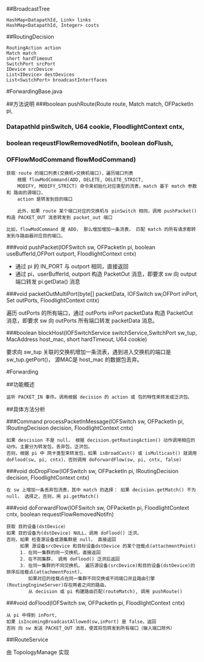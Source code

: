 ##BroadcastTree

    HashMap<DatapathId, Link> links
    HashMap<DatapathId, Integer> costs

##RoutingDecision

    RoutingAction action
    Match match
    short hardTimeout
    SwitchPort srcPort
    IDevice srcDevice
    List<IDevice> destDevices
    List<SwitchPort> broadcastIntertfaces


#ForwardingBase.java


##方法说明
###boolean pushRoute(Route route, Match match, OFPacketIn pi,
###                 DatapathId pinSwitch, U64 cookie, FloodlightContext cntx,
###                 boolean reqeustFlowRemovedNotifn, boolean doFlush,
###                 OFFlowModCommand flowModCommand)

    获取 route 的端口列表(交换机+交换机端口)，遍历端口列表
        根据 flowModCommand(ADD, DELETE, DELETE_STRICT, 
        MODIFY, MODIFY_STRICT) 命令来初始化对应类型的流表，match 基于 match 参数和 路由的源端口，
        action 是转发到目的端口
  
        此外，如果 route 某个端口对应的交换机与 pinSwitch 相同，调用 pushPacket() 构造 PACKET_OUT 消息转发到 packet_out 端口

    比如，flowModCommand 是 ADD， 那么增加增加一条流表， 匹配 match 的所有请求都转发到与路由器对应目的端口。

###void pushPacket(IOFSwitch sw, OFPacketIn pi, boolean useBufferId,OFPort outport, FloodlightContext cntx)

* 通过 pi 的 IN_PORT 与 outport 相同，直接返回
* 通过 pi，userBufferId, outport 构造 PacketOut 消息，即要求 sw 向 output 端口转发 pi.getData() 消息

###void packetOutMultiPort(byte[] packetData, IOFSwitch sw,OFPort inPort, Set<OFPort> outPorts, FloodlightContext cntx)

遍历 outPorts 的所有端口，通过 outPorts inPort packetData 构造 PacketOut 消息，即要求 sw 向 outPorts 所有端口转发 packetData 消息。

###boolean blockHost(IOFSwitchService switchService,SwitchPort sw_tup, MacAddress host_mac, short hardTimeout, U64 cookie)

要求向 sw_tup 关联的交换机增加一条流表，遇到进入交换机的端口是 sw_tup.getPort()， 源MAC是 host_mac 的数据包丢弃。

#Forwarding

##功能概述

    监听 PACKET_IN 事件。调用根据 decision 的 action 或 包的特性来转发或泛洪包。

##具体方法分析


###Command processPacketInMessage(IOFSwitch sw, OFPacketIn pi, IRoutingDecision decision, FloodlightContext cntx)

    如果 descision 不是 null， 根据 decision.getRoutingAction() 动作调用相应的动作。主要分为转发包，丢弃包，泛洪包。
    否则，根据 pi 中 网卡类型来转发包，如果 isBroadCast() 或 isMulticast() 就调用 doFlood(sw, pi, cntx)，否则调用 doForwardFlow(sw, pi, cntx, false)

###void doDropFlow(IOFSwitch sw, OFPacketIn pi, IRoutingDecision decision, FloodlightContext cntx)

    在 sw 上增加一条丢弃包流表，其中 match 的选择： 如果 decision.getMatch() 不为 null， 选择之，否则，用 pi.getMatch()

###void doForwardFlow(IOFSwitch sw, OFPacketIn pi, FloodlightContext cntx, boolean requestFlowRemovedNotifn)

    获取 目的设备(dstDevice） 
    如果 目的设备为(dstDevice) NULL，调用 doFlood() 泛洪。
    否则，如果 检查源设备或源集群是 null， 直接返回
         如果 源设备srcDevice 和目标设备dstDevice 的某个挂载点(attachmentPoint)
         1. 在同一集群的同一交换机，直接返回
         2. 在不同集群， 调用 doFlood() 泛洪后返回
         3. 在同一集群的不同交换机， 遍历源设备(srcDevice)和目的设备(dstDevice)的排序后挂载点(attachmentPoint)， 
            如果对应的挂载点在同一集群不同交换或不同端口并且路由引擎(RoutingEngineServer)存在两者之间的路由，
            从 decision 或 pi 构建路由匹配(routeMatch), 调用 pushRoute()  

###void doFlood(IOFSwitch sw, OFPacketIn pi, FloodlightContext cntx)

    从 pi 中得到 inPort, 
    如果 isIncomingBroadcastAllowed(sw,inPort) 是 false，返回
    否则 向 sw 发送 PACKET_OUT 消息，使其将包转发到所有端口（输入端口除外）
   
##IRouteService 

由 TopologyManage 实现
